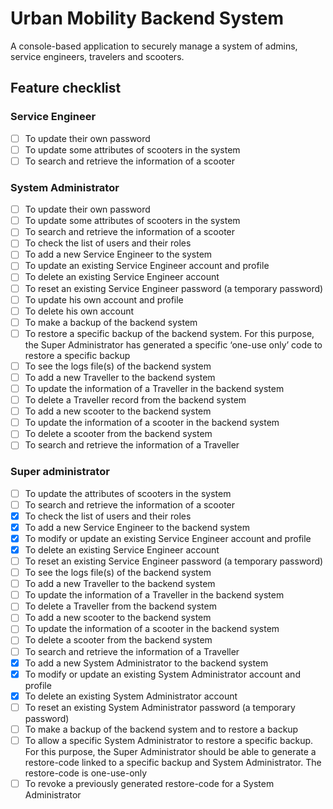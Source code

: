 # Urban Mobility Backend System

A console-based application to securely manage a system of admins, service engineers, travelers and scooters.

## Feature checklist
### Service Engineer
- [ ] To update their own password
- [ ] To update some attributes of scooters in the system
- [ ] To search and retrieve the information of a scooter
### System Administrator
- [ ] To update their own password
- [ ] To update some attributes of scooters in the system
- [ ] To search and retrieve the information of a scooter
- [ ] To check the list of users and their roles
- [ ] To add a new Service Engineer to the system
- [ ] To update an existing Service Engineer account and profile
- [ ] To delete an existing Service Engineer account
- [ ] To reset an existing Service Engineer password (a temporary password)
- [ ] To update his own account and profile
- [ ] To delete his own account
- [ ] To make a backup of the backend system
- [ ] To restore a specific backup of the backend system. For this purpose, the Super Administrator has generated a specific ‘one-use only’ code to restore a specific backup
- [ ] To see the logs file(s) of the backend system
- [ ] To add a new Traveller to the backend system
- [ ] To update the information of a Traveller in the backend system
- [ ] To delete a Traveller record from the backend system
- [ ] To add a new scooter to the backend system
- [ ] To update the information of a scooter in the backend system
- [ ] To delete a scooter from the backend system
- [ ] To search and retrieve the information of a Traveller
### Super administrator
- [ ] To update the attributes of scooters in the system
- [ ] To search and retrieve the information of a scooter
- [x] To check the list of users and their roles
- [x] To add a new Service Engineer to the backend system
- [x] To modify or update an existing Service Engineer account and profile
- [x] To delete an existing Service Engineer account
- [ ] To reset an existing Service Engineer password (a temporary password)
- [ ] To see the logs file(s) of the backend system
- [ ] To add a new Traveller to the backend system
- [ ] To update the information of a Traveller in the backend system
- [ ] To delete a Traveller from the backend system
- [ ] To add a new scooter to the backend system
- [ ] To update the information of a scooter in the backend system
- [ ] To delete a scooter from the backend system
- [ ] To search and retrieve the information of a Traveller
- [x] To add a new System Administrator to the backend system
- [x] To modify or update an existing System Administrator account and profile
- [x] To delete an existing System Administrator account
- [ ] To reset an existing System Administrator password (a temporary password)
- [ ] To make a backup of the backend system and to restore a backup
- [ ] To allow a specific System Administrator to restore a specific backup. For this purpose, the Super Administrator should be able to generate a restore-code linked to a specific backup and System Administrator. The restore-code is one-use-only
- [ ] To revoke a previously generated restore-code for a System Administrator
